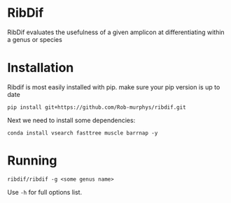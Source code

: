 # RibDif

RibDif evaluates the usefulness of a given amplicon at differentiating within a genus or species

# Installation
Ribdif is most easily installed with pip. make sure your pip version is up to date

`pip install git+https://github.com/Rob-murphys/ribdif.git`

Next we need to install some dependencies:

`conda install vsearch fasttree muscle barrnap -y`

# Running

`ribdif/ribdif -g <some genus name>`

Use `-h` for full options list.






